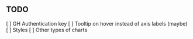 ## TODO
[  ] GH Authentication key
[  ] Tooltip on hover instead of axis labels (maybe)
[  ] Styles
[  ] Other types of charts 


